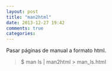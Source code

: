```yaml
---
layout: post
title: "man2html"
date: 2013-12-27 19:42
comments: true
categories: 
---
```

Pasar páginas de manual a formato html.

>$ man ls | man2html > man_ls.html

